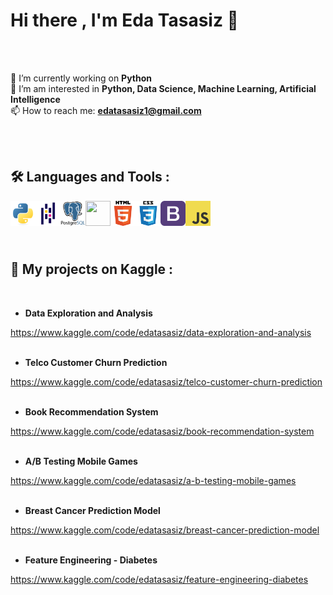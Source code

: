 # Hi there , I'm Eda Tasasiz 👋

<br>
<br>


🔭 I’m currently working on **Python**
<br>
🚀 I’m am interested in **Python, Data Science, Machine Learning, Artificial Intelligence**
<br>
📫 How to reach me: **edatasasiz1@gmail.com**

<br>
<br>


## :hammer_and_wrench: Languages and Tools :


<img src="https://raw.githubusercontent.com/devicons/devicon/master/icons/python/python-original.svg" width="40" height="40" align="left" style="max-width: 100%;">
<img src="https://raw.githubusercontent.com/devicons/devicon/2ae2a900d2f041da66e950e4d48052658d850630/icons/pandas/pandas-original.svg" width="40" height="40" align="left" style="max-width: 100%;">
<img src="https://raw.githubusercontent.com/devicons/devicon/master/icons/postgresql/postgresql-original-wordmark.svg" width="40" height="40" align="left" style="max-width: 100%;">
<img src="https://camo.githubusercontent.com/53ae1cb6abbfacfb463f0a0d2fbdb58acad261200cb61f3d32abd7ac0edacded/68747470733a2f2f736561626f726e2e7079646174612e6f72672f5f696d616765732f6c6f676f2d6d61726b2d6c6967687462672e737667" width="40" height="40" align="left" style="max-width: 100%;">

<img src="https://raw.githubusercontent.com/github/explore/80688e429a7d4ef2fca1e82350fe8e3517d3494d/topics/html/html.png" width="40" height="40" align="left" style="max-width: 100%;">
<img src="https://raw.githubusercontent.com/github/explore/80688e429a7d4ef2fca1e82350fe8e3517d3494d/topics/css/css.png" width="40" height="40" align="left" style="max-width: 100%;">
<img src="https://raw.githubusercontent.com/github/explore/80688e429a7d4ef2fca1e82350fe8e3517d3494d/topics/bootstrap/bootstrap.png" width="40" height="40" align="left" style="max-width: 100%;">
<img src="https://raw.githubusercontent.com/github/explore/80688e429a7d4ef2fca1e82350fe8e3517d3494d/topics/javascript/javascript.png" width="40" height="40" align="left" style="max-width: 100%;">


<br>
<br>
<br>
<br>

## 🚀 My projects on Kaggle :

<br>

- **Data Exploration and Analysis**

https://www.kaggle.com/code/edatasasiz/data-exploration-and-analysis
<br>
<br>

- **Telco Customer Churn Prediction**

https://www.kaggle.com/code/edatasasiz/telco-customer-churn-prediction
<br>
<br>

- **Book Recommendation System**

https://www.kaggle.com/code/edatasasiz/book-recommendation-system
<br>
<br>

- **A/B Testing Mobile Games**

https://www.kaggle.com/code/edatasasiz/a-b-testing-mobile-games
<br>
<br>

- **Breast Cancer Prediction Model**

https://www.kaggle.com/code/edatasasiz/breast-cancer-prediction-model
<br>
<br>



- **Feature Engineering - Diabetes**

https://www.kaggle.com/code/edatasasiz/feature-engineering-diabetes
<br>
<br>




